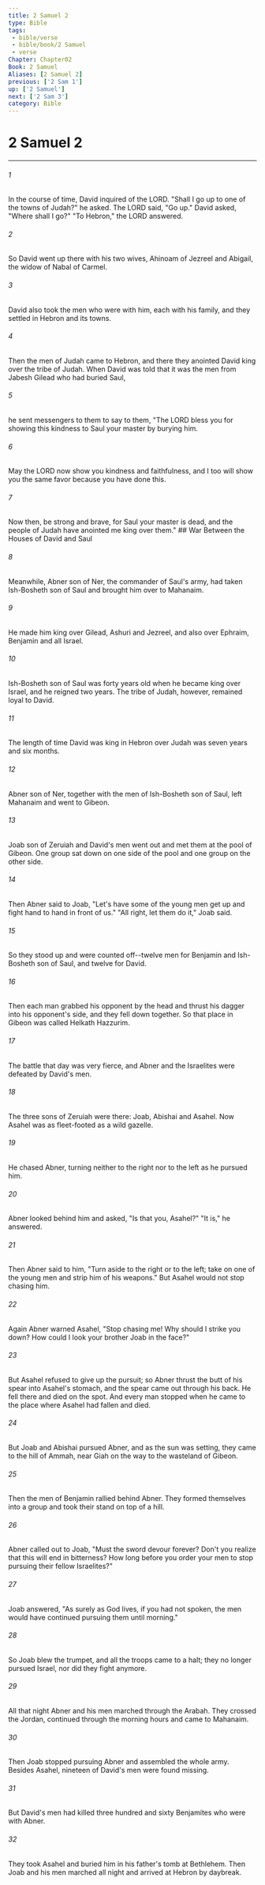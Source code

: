 ```yaml
---
title: 2 Samuel 2
type: Bible
tags:
 - bible/verse
 - bible/book/2 Samuel
 - verse
Chapter: Chapter02
Book: 2 Samuel
Aliases: [2 Samuel 2]
previous: ['2 Sam 1']
up: ['2 Samuel']
next: ['2 Sam 3']
category: Bible
---
```

# 2 Samuel 2

***


###### 1 
In the course of time, David inquired of the LORD. "Shall I go up to one of the towns of Judah?" he asked. The LORD said, "Go up." David asked, "Where shall I go?" "To Hebron," the LORD answered. 

###### 2 
So David went up there with his two wives, Ahinoam of Jezreel and Abigail, the widow of Nabal of Carmel. 

###### 3 
David also took the men who were with him, each with his family, and they settled in Hebron and its towns. 

###### 4 
Then the men of Judah came to Hebron, and there they anointed David king over the tribe of Judah. When David was told that it was the men from Jabesh Gilead who had buried Saul, 

###### 5 
he sent messengers to them to say to them, "The LORD bless you for showing this kindness to Saul your master by burying him. 

###### 6 
May the LORD now show you kindness and faithfulness, and I too will show you the same favor because you have done this. 

###### 7 
Now then, be strong and brave, for Saul your master is dead, and the people of Judah have anointed me king over them." ## War Between the Houses of David and Saul 

###### 8 
Meanwhile, Abner son of Ner, the commander of Saul's army, had taken Ish-Bosheth son of Saul and brought him over to Mahanaim. 

###### 9 
He made him king over Gilead, Ashuri and Jezreel, and also over Ephraim, Benjamin and all Israel. 

###### 10 
Ish-Bosheth son of Saul was forty years old when he became king over Israel, and he reigned two years. The tribe of Judah, however, remained loyal to David. 

###### 11 
The length of time David was king in Hebron over Judah was seven years and six months. 

###### 12 
Abner son of Ner, together with the men of Ish-Bosheth son of Saul, left Mahanaim and went to Gibeon. 

###### 13 
Joab son of Zeruiah and David's men went out and met them at the pool of Gibeon. One group sat down on one side of the pool and one group on the other side. 

###### 14 
Then Abner said to Joab, "Let's have some of the young men get up and fight hand to hand in front of us." "All right, let them do it," Joab said. 

###### 15 
So they stood up and were counted off--twelve men for Benjamin and Ish-Bosheth son of Saul, and twelve for David. 

###### 16 
Then each man grabbed his opponent by the head and thrust his dagger into his opponent's side, and they fell down together. So that place in Gibeon was called Helkath Hazzurim. 

###### 17 
The battle that day was very fierce, and Abner and the Israelites were defeated by David's men. 

###### 18 
The three sons of Zeruiah were there: Joab, Abishai and Asahel. Now Asahel was as fleet-footed as a wild gazelle. 

###### 19 
He chased Abner, turning neither to the right nor to the left as he pursued him. 

###### 20 
Abner looked behind him and asked, "Is that you, Asahel?" "It is," he answered. 

###### 21 
Then Abner said to him, "Turn aside to the right or to the left; take on one of the young men and strip him of his weapons." But Asahel would not stop chasing him. 

###### 22 
Again Abner warned Asahel, "Stop chasing me! Why should I strike you down? How could I look your brother Joab in the face?" 

###### 23 
But Asahel refused to give up the pursuit; so Abner thrust the butt of his spear into Asahel's stomach, and the spear came out through his back. He fell there and died on the spot. And every man stopped when he came to the place where Asahel had fallen and died. 

###### 24 
But Joab and Abishai pursued Abner, and as the sun was setting, they came to the hill of Ammah, near Giah on the way to the wasteland of Gibeon. 

###### 25 
Then the men of Benjamin rallied behind Abner. They formed themselves into a group and took their stand on top of a hill. 

###### 26 
Abner called out to Joab, "Must the sword devour forever? Don't you realize that this will end in bitterness? How long before you order your men to stop pursuing their fellow Israelites?" 

###### 27 
Joab answered, "As surely as God lives, if you had not spoken, the men would have continued pursuing them until morning." 

###### 28 
So Joab blew the trumpet, and all the troops came to a halt; they no longer pursued Israel, nor did they fight anymore. 

###### 29 
All that night Abner and his men marched through the Arabah. They crossed the Jordan, continued through the morning hours and came to Mahanaim. 

###### 30 
Then Joab stopped pursuing Abner and assembled the whole army. Besides Asahel, nineteen of David's men were found missing. 

###### 31 
But David's men had killed three hundred and sixty Benjamites who were with Abner. 

###### 32 
They took Asahel and buried him in his father's tomb at Bethlehem. Then Joab and his men marched all night and arrived at Hebron by daybreak. 
